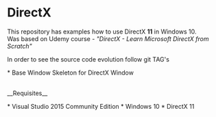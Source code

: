# DirectX


<p>This repository has examples how to use DirectX <b>11</b> in Windows 10. <br/>
Was based on Udemy course - <i>"DirectX - Learn Microsoft DirectX from Scratch"</i>
</p>
<p>In order to see the source code evolution follow git TAG's</p>
* Base Window Skeleton for DirectX Window
<br/>
<br/>
<p>__Requisites__</p>
* Visual Studio 2015 Community Edition
* Windows 10
* DirectX 11
